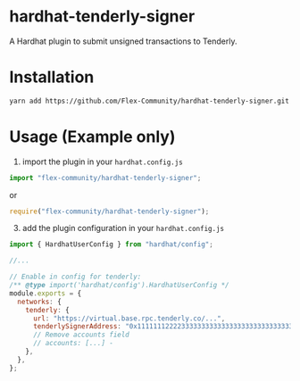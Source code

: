 # []()hardhat-tenderly-signer

A Hardhat plugin to submit unsigned transactions to Tenderly.

# Installation

```bash
yarn add https://github.com/Flex-Community/hardhat-tenderly-signer.git
```

# Usage (Example only)

1. import the plugin in your `hardhat.config.js`

```js
import "flex-community/hardhat-tenderly-signer";
```

or

```js
require("flex-community/hardhat-tenderly-signer");
```

3. add the plugin configuration in your `hardhat.config.js`

```js
import { HardhatUserConfig } from "hardhat/config";

//...

// Enable in config for tenderly:
/** @type import('hardhat/config').HardhatUserConfig */
module.exports = {
  networks: {
    tenderly: {
      url: "https://virtual.base.rpc.tenderly.co/...",
      tenderlySignerAddress: "0x1111111222233333333333333333333333333333", // Enable transaction without signing
      // Remove accounts field
      // accounts: [...] - 
    },
  },
};
```
